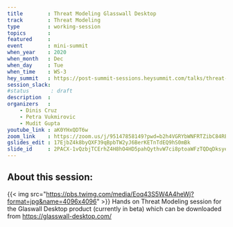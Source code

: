 ```yaml
---
title        : Threat Modeling Glasswall Desktop
track        : Threat Modeling
type         : working-session
topics       :
featured     :
event        : mini-summit
when_year    : 2020
when_month   : Dec
when_day     : Tue
when_time    : WS-3
hey_summit   : https://post-summit-sessions.heysummit.com/talks/threat-modeling-glasswall-desktop
session_slack:
#status       : draft
description  :
organizers   :
    - Dinis Cruz
    - Petra Vukmirovic
    - Mudit Gupta
youtube_link : aK0YHxQDT6w
zoom_link    : https://zoom.us/j/95147858149?pwd=b2h4VGRYbWNFRTZibC84RE1zb2huZz09
gslides_edit : 17EjbZ4k8byQXF39qBpbTW2yJ6BerKETnTdEQ9hS0mBk
slide_id     : 2PACX-1vQzbjTCErhZ4H8hO4HD5pahQythvW7ci8ptoaWFzTQDqDksyeMoDBHpcMd_55QpN8kFV5tRTBzlGiT3
---
```


## About this session:
{{< img src="https://pbs.twimg.com/media/Eoq43S5W4A4heWj?format=jpg&name=4096x4096" >}} 
Hands on Threat Modeling session for the Glaswall Desktop
product (currently in beta) which can be downloaded from https://glasswall-desktop.com/

